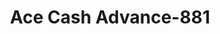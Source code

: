 ---
f_zip-code: 61455
f_state-code: IL
title: Ace Cash Advance-881
f_phone: 309-833-3803
f_city-only: Macomb
f_address: 1690 E Jackson Street Ste E Macomb
f_location-unique-id: '881'
slug: ace-cash-advance-881
updated-on: '2024-05-30T13:46:58.046Z'
created-on: '2024-05-30T13:36:59.803Z'
published-on: '2024-05-30T13:54:32.469Z'
f_city-state: cms/city/macomb-il.md
f_company: cms/company/ace-cash-advance.md
f_state: cms/state/illinois.md
layout: '[payday-loan].html'
tags: payday-loan
---